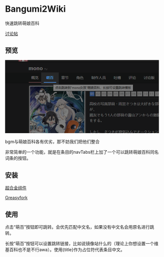 # Bangumi2Wiki
快速跳转萌娘百科

[讨论帖](https://bgm.tv/dev/app/3770)

## 预览

![](https://raw.githubusercontent.com/Zao-chen/Bangumi2Wiki/refs/heads/main/preview.png)

bgm与萌娘百科各有优劣，那不妨我们把他们整合

非常简单的一个功能，就是在条目的navTabs栏上加了一个可以跳转萌娘百科同名词条的按钮。

## 安装

[超合金组件](https://bgm.tv/dev/app/3770)

[Greasyfork](https://greasyfork.org/zh-CN/scripts/532719)


## 使用
点击“萌百”按钮即可跳转。会优先匹配中文名，如果没有中文名会用原名进行跳转。

长按“萌百”按钮可以设置跳转链接，比如说镜像站什么的（理论上你想设置一个维基百科也不是不行awa）。使用{title}作为占位符代表条目中文。
